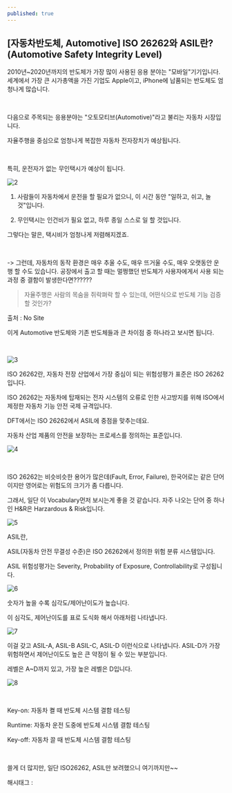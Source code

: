 ```yaml
---
published: true
---
```

## [자동차반도체, Automotive] ISO 26262와 ASIL란? (Automotive Safety Integrity Level)

2010년~2020년까지의 반도체가 가장 많이 사용된 응용 분야는 "모바일"기기입니다. 세계에서 가장 큰 시가총액을 가진 기업도 Apple이고, iPhone에 납품되는 반도체도 엄청나게 많습니다.

​

다음으로 주목되는 응용분야는 "오토모티브(Automotive)"라고 불리는 자동차 시장입니다.

자율주행을 중심으로 엄청나게 복잡한 자동차 전자장치가 예상됩니다.

​

특히, 운전자가 없는 무인택시가 예상이 됩니다.

![2](/asset/img/223313878255/2.png)

1) 사람들이 자동차에서 운전을 할 필요가 없으니, 이 시간 동안 "일하고, 쉬고, 놀 것"입니다.

2) 무인택시는 인건비가 필요 없고, 하루 종일 스스로 일 할 것입니다.

그렇다는 말은, 택시비가 엄청나게 저렴해지겠죠.

​

-> 그런데, 자동차의 동작 환경은 매우 추울 수도, 매우 뜨거울 수도, 매우 오랫동안 운행 할 수도 있습니다. 공장에서 출고 할 때는 멀쩡했던 반도체가 사용자에게서 사용 되는 과정 중 결함이 발생한다면??????

> 자율주행은 사람의 목숨을 쥐락펴락 할 수 있는데, 어떤식으로 반도체 기능 검증 할 것인가?

출처 : No Site

이게 Automotive 반도체와 기존 반도체들과 큰 차이점 중 하나라고 보시면 됩니다.

​

![3](/asset/img/223313878255/3.png)

ISO 26262란, 자동차 전장 산업에서 가장 중심이 되는 위험성평가 표준은 ISO 26262입니다.

ISO 26262는 자동차에 탑재되는 전자 시스템의 오류로 인한 사고방지를 위해 ISO에서 제정한 자동차 기능 안전 국제 규격입니다.

DFT에서는 ISO 26262에서 ASIL에 중점을 맞추는데요. 

자동차 산업 제품의 안전을 보장하는 프로세스를 정의하는 표준입니다.

![4](/asset/img/223313878255/4.png)

​

ISO 26262는 비슷비슷한 용어가 많은데(Fault, Error, Failure), 한국어로는 같은 단어이지만 영어로는 위험도의 크기가 좀 다릅니다.

그래서, 일단 이 Vocabulary먼저 보시는게 좋을 것 같습니다. 자주 나오는 단어 중 하나인 H&R은 Harzardous & Risk입니다.

![5](/asset/img/223313878255/5.png)

ASIL란,

ASIL(자동차 안전 무결성 수준)은 ISO 26262에서 정의한 위험 분류 시스템입니다. 

ASIL 위험성평가는 Severity, Probability of Exposure, Controllability로 구성됩니다.

![6](/asset/img/223313878255/6.png)

숫자가 높을 수록 심각도/제어난이도가 높습니다.

이 심각도, 제어난이도를 표로 도식화 해서 아래처럼 나타냅니다.

![7](/asset/img/223313878255/7.png)

이걸 갖고 ASIL-A, ASIL-B ASIL-C, ASIL-D 이런식으로 나타냅니다. ASIL-D가 가장 위험하면서 제어난이도도 높은 큰 약점이 될 수 있는 부분입니다.

레벨은 A~D까지 있고, 가장 높은 레벨은 D입니다.

![8](/asset/img/223313878255/8.png)

​

Key-on: 자동차 켤 때 반도체 시스템 결함 테스팅

Runtime: 자동차 운전 도중에 반도체 시스템 결함 테스팅

Key-off: 자동차 끌 때 반도체 시스템 결함 테스팅

​

쓸게 더 많지만, 일단 ISO26262, ASIL만 보려했으니 여기까지만~~

 해시태그 : 